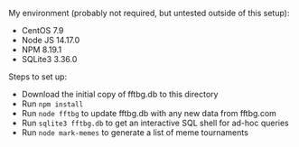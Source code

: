 My environment (probably not required, but untested outside of this setup):

- CentOS 7.9
- Node JS 14.17.0
- NPM 8.19.1
- SQLite3 3.36.0

Steps to set up:

- Download the initial copy of fftbg.db to this directory
- Run `npm install`
- Run `node fftbg` to update fftbg.db with any new data from fftbg.com
- Run `sqlite3 fftbg.db` to get an interactive SQL shell for ad-hoc queries
- Run `node mark-memes` to generate a list of meme tournaments
